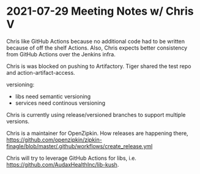 # 2021-07-29 Meeting Notes w/ Chris V

Chris like GitHub Actions because no additional code had to be written because of off the shelf Actions. Also, Chris expects better consistency from GitHub Actions over the Jenkins infra.

Chris is was blocked on pushing to Artifactory.
Tiger shared the test repo and action-artifact-access.

versioning:

 - libs need semantic versioning
 - services need continous versioning

Chris is currently using release/versioned branches to support multiple versions.

Chris is a maintainer for OpenZipkin. How releases are happening there, https://github.com/openzipkin/zipkin-finagle/blob/master/.github/workflows/create_release.yml

Chris will try to leverage GitHub Actions for libs, i.e. https://github.com/AudaxHealthInc/lib-kush.

<!--stackedit_data:
eyJoaXN0b3J5IjpbMzA0MTU0OTM5LDEyNTY4MzU5NTAsLTQ2ND
UxMzQ0M119
-->
